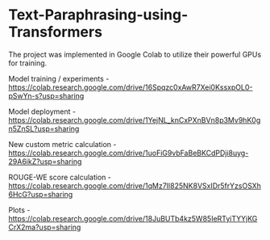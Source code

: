 # Text-Paraphrasing-using-Transformers

The project was implemented in Google Colab to utilize their powerful GPUs for training. 

Model training / experiments - https://colab.research.google.com/drive/16Spqzc0xAwR7Xei0KssxpOL0-pSwYn-s?usp=sharing

Model deployment - https://colab.research.google.com/drive/1YejNL_knCxPXnBVn8p3Mv9hK0gn5ZnSL?usp=sharing

New custom metric calculation - https://colab.research.google.com/drive/1uoFiG9vbFaBeBKCdPDji8uyg-29A6ikZ?usp=sharing

ROUGE-WE score calculation - https://colab.research.google.com/drive/1qMz7Il825NK8VSxIDr5frYzsOSXh6HcG?usp=sharing

Plots - https://colab.research.google.com/drive/18JuBUTb4kz5W85IeRTyiTYYjKGCrX2ma?usp=sharing
